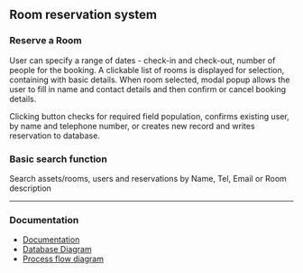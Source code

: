 ## Room reservation system

### Reserve a Room

User can specify a range of dates - check-in and check-out, number of people for the booking. A clickable list of rooms is displayed for selection, containing with basic details.
When room selected, modal popup allows the user to fill in name and contact details and then confirm or cancel booking details.

Clicking button checks for required field population, confirms existing user, by name and telephone number, or creates new record and writes reservation to database.

### Basic search function

Search assets/rooms, users and reservations by Name, Tel, Email or Room description
******
### Documentation
* [Documentation](https://github.com/RoryGren/reservation/blob/master/docs/Document.pdf) <!--Path to documentation files-->
* [Database Diagram](https://github.com/RoryGren/reservation/blob/master/docs/Database%20Diagram.pdf) <!--Path to documentation files-->
* [Process flow diagram](https://github.com/RoryGren/reservation/blob/master/docs/Process%20Flow.pdf) <!--Path to documentation files-->
